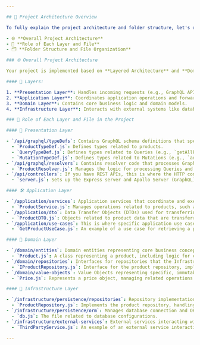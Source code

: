 ```yaml
---

## 📁 Project Architecture Overview

To fully explain the project architecture and folder structure, let's dive into the main sections:

- 🌐 **Overall Project Architecture**
- 📂 **Role of Each Layer and File**
- 🗂️ **Folder Structure and File Organization**

### 🌐 Overall Project Architecture

Your project is implemented based on **Layered Architecture** and **Domain-Driven Design (DDD)**. This architecture helps you maintain your code in an organized and scalable manner.

#### 🧱 Layers:

1. **Presentation Layer**: Handles incoming requests (e.g., GraphQL APIs) and responses.
2. **Application Layer**: Coordinates application operations and forwards requests to the Domain and Infrastructure layers.
3. **Domain Layer**: Contains core business logic and domain models.
4. **Infrastructure Layer**: Interacts with external systems like databases and third-party services.

### 📂 Role of Each Layer and File in the Project

#### 🧩 Presentation Layer

- `/api/graphql/typeDefs`: Contains GraphQL schema definitions that specify various types and operations (Query and Mutation).
  - `ProductTypeDef.js`: Defines types related to products.
  - `QueryTypeDef.js`: Defines types related to Queries (e.g., `getAllProducts`).
  - `MutationTypeDef.js`: Defines types related to Mutations (e.g., `addProduct`).
- `/api/graphql/resolvers`: Contains resolver code that processes GraphQL requests and refers them to the Application layer.
  - `ProductResolver.js`: Manages the logic for processing Queries and Mutations related to products.
- `/api/controllers`: If you have REST APIs, this is where the HTTP controllers reside, processing requests and sending them to the Application layer.
  - `server.js`: Sets up the Express server and Apollo Server (GraphQL) and acts as the interface between requests and responses.

#### 🛠️ Application Layer

- `/application/services`: Application services that coordinate and execute business logic.
  - `ProductService.js`: Manages operations related to products, such as retrieving all products or adding a new one.
- `/application/dto`: Data Transfer Objects (DTOs) used for transferring data between layers.
  - `ProductDTO.js`: Objects related to product data that are transferred between layers.
- `/application/use-cases`: This is where specific application use cases are placed, each representing a specific operation.
  - `GetProductUseCase.js`: An example of a use case for retrieving a product by a specific ID.

#### 🧠 Domain Layer

- `/domain/entities`: Domain entities representing core business concepts.
  - `Product.js`: A class representing a product, including logic for calculating discounts and other product-related operations.
- `/domain/repositories`: Interfaces for repositories that the Infrastructure layer implements.
  - `IProductRepository.js`: Interface for the product repository, implemented by the Infrastructure layer.
- `/domain/value-objects`: Value Objects representing specific, immutable characteristics.
  - `Price.js`: Represents a price object, managing related operations.

#### 🌉 Infrastructure Layer

- `/infrastructure/persistence/repositories`: Repository implementations that connect to databases or external systems.
  - `ProductRepository.js`: Implements the product repository, handling operations related to storing and retrieving products from the database.
- `/infrastructure/persistence/orm`: Manages database connection and ORM settings (e.g., using Sequelize or Mongoose).
  - `db.js`: The file related to database configurations.
- `/infrastructure/external-services`: External services interacting with third-party APIs.
  - `ThirdPartyService.js`: An example of an external service interacting with third-party APIs.

---
```

